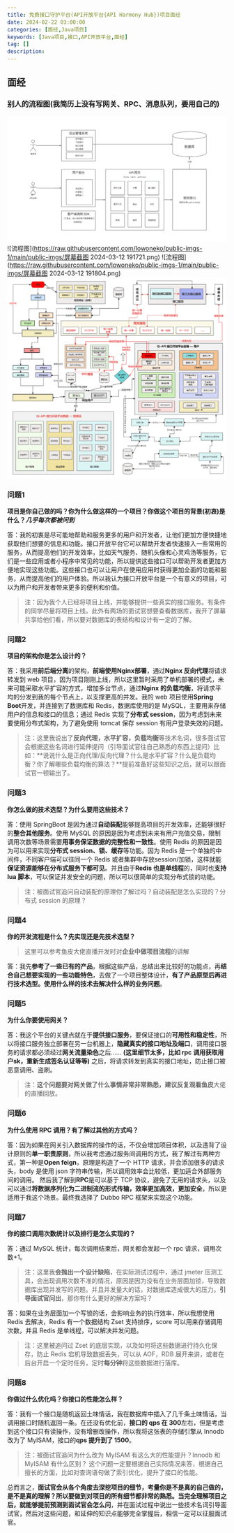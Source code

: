 ```yaml
---
title: 免费接口守护平台(API开放平台{API Harmony Hub})项目面经
date: 2024-02-22 03:00:00
categories: [面经,Java项目]
keywords: [Java项目,接口,API开放平台,面经]
tag: []
description:
---
```

## 面经

### 别人的流程图(我简历上没有写网关、RPC、消息队列，要用自己的)

![流程图](https://raw.githubusercontent.com/lowoneko/public-imgs-1/main/public-imgs/image-20230112101821991.png)
![流程图](<https://raw.githubusercontent.com/lowoneko/public-imgs-1/main/public-imgs/屏幕截图> 2024-03-12 191721.png)
![流程图](<https://raw.githubusercontent.com/lowoneko/public-imgs-1/main/public-imgs/屏幕截图> 2024-03-12 191804.png)
![流程图](https://raw.githubusercontent.com/lowoneko/public-imgs-1/main/public-imgs/流程图.png)

### 问题1

**项目是你自己做的吗？你为什么做这样的一个项目？你做这个项目的背景(初衷)是什么？*几乎每次都被问到***

答：我的初衷是尽可能地帮助和服务更多的用户和开发者，让他们更加方便快捷地获取他们想要的信息和功能。接口开放平台它可以帮助开发者快速接入一些常用的服务，从而提高他们的开发效率，比如天气服务、随机头像和心灵鸡汤等服务，它们是一些应用或者小程序中常见的功能，所以提供这些接口可以帮助开发者更加方便地实现这些功能。这些接口也可以让用户在使用应用时获得更加全面的功能和服务，从而提高他们的用户体验。所以我认为接口开放平台是一个有意义的项目，可以为用户和开发者带来更多的便利和价值。

> 注：因为我个人已经将项目上线，并能够提供一些真实的接口服务。有条件的同学尽量将项目上线。此外有两场的面试官想要查看数据库，我开了屏幕共享给他们看，所以要对数据库的表结构和设计有一定的了解。

### 问题2

**项目的架构你是怎么设计的？**

答：我采用**前后端分离**的架构，**前端使用Nginx部署**，通过**Nginx 反向代理**将请求转发到 web 项目，因为项目刚刚上线，所以这里暂时采用了单机部署的模式，未来可能采取水平扩容的方式，增加多台节点，通过**Nginx 的负载均衡**，将请求平均的分发到我的每个节点上，以支撑更高的并发。我的 web 项目使用**Spring Boot**开发，并连接到了数据库和 Redis，数据库使用的是 MySQL，主要用来存储用户的信息和接口的信息；通过 Redis 实现了**分布式 session**，因为考虑到未来要使用分布式架构，为了避免使用 tomcat 保存 session 有用户登录失效的问题。

> 注：这里我说出了**反向代理，水平扩容，负载均衡**等技术名词，很多面试官会根据这些名词进行延伸提问（引导面试官往自己熟悉的东西上提问）比如：**说说什么是正向代理/反向代理？什么是水平扩容？什么是负载均衡？你了解哪些负载均衡的算法？**提前准备好这些知识之后，就可以跟面试官一顿输出了。

### 问题3

**你怎么做的技术选型？为什么要用这些技术？**

答：使用 SpringBoot 是因为通过**自动装配**能够提高项目的开发效率，还能够很好的**整合其他服务**。使用 MySQL 的原因是因为考虑到未来有用户充值交易，限制调用次数等场景需要**用事务保证数据的完整性和一致性**。使用 Redis 的原因是因为可以用来实现**分布式 session、锁、缓存**等功能。因为 Redis 是一个单独的中间件，不同客户端可以往同一个 Redis 或者集群中存放session/加锁，这样就能**保证资源能够在分布式服务下都可见**。并且由于**Redis 也是单线程**的，同时也**支持 lua 脚本**，可以保证并发安全的问题，所以可以很简单的实现分布式锁的功能。

> 注：被面试官追问自动装配的原理你了解过吗？自动装配是怎么实现的？分布式 session 的原理？

### 问题4

**你的开发流程是什么？先实现还是先技术选型？**

> 这里可以参考鱼皮大佬直播开发时对**企业中做项目流程**的讲解

答：我先**参考了一些已有的产品**，根据这些产品，总结出来比较好的功能点，再**结合自己想要实现的一些功能特色**，去做了一个项目整体设计，**有了产品原型后再进行技术选型。使用什么样的技术去解决什么样的业务问题**。

### 问题5

**为什么你要使用网关？**

答：我这个平台的关键点就在于**提供接口服务**，要保证接口的**可用性和稳定性**，所以将接口服务独立部署在另一台机器上，**隐藏真实的接口地址及端口**，调用接口服务的请求都必须经过**网关流量染色**之后...... **(这里细节太多，比如 rpc 调用获取用户sk，重新生成签名认证等等)** 之后，将请求转发到真实的接口地址，防止接口被恶意调用、盗刷。

> 注：**这个问题要对网关做了什么事情非常非常熟悉，建议反复观看鱼皮**大佬的直播回放。

### 问题6

**为什么使用 RPC 调用？有了解过其他的方式吗？**

答：因为如果在网关引入数据库的操作的话，不仅会增加项目体积，以及违背了设计原则的**单一职责原则**，所以我考虑通过服务间调用的方式，我了解过有两种方式，第一种是**Open feign**，原理是构造了一个 HTTP 请求，并会添加很多的请求头，body 是使用 json 字符串传输，所以调用效率会比较低，更加适合外部服务间的调用。
然后我了解到**RPC**是可以基于 TCP 协议，避免了无用的请求头，以及可以通过**将数据序列化为二进制流的形式传输，效率更加高效，更加安全**，所以更适用于我这个场景。最终我选择了 Dubbo RPC 框架来实现这个功能。

### 问题7

**你的接口调用次数统计以及排行是怎么实现的？**

答：通过 MySQL 统计，每次调用结束后，网关都会发起一个 rpc 请求，调用次数+1。

> 注：这里我**会抛出一个设计缺陷**，在实际测试过程中，通过 jmeter 压测工具，会出现调用次数不准的情况，原因是因为没有在业务层面加锁，导致数据库出现并发写的问题。并且并发量大的话，对数据库造成很大的压力。**引导面试官问出**，那你有什么更好的解决方案吗？

答：如果在业务层面加一个写锁的话，会影响业务的执行效率，所以我想使用 Redis 去解决，Redis 有一个数据结构 Zset 支持排序，score 可以用来存储调用次数，并且 Redis 是单线程，可以解决并发问题。

> 注：这里被追问过 Zset 的底层实现，以及如何将这些数据进行持久化保存，防止 Redis 宕机导致数据丢失，可以从 AOF，RDB 展开来讲，或者在后台开启一个定时任务，定时**每分钟**将这些数据进行落库。

### 问题8

**你做过什么优化吗？你接口的性能怎么样？**

答：我有一个接口是随机返回土味情话，我在数据库中插入了几千条土味情话，当调用接口时随机返回一条。在还没有优化前，**接口的 qps 在 300**左右，但是考虑到这个接口只有读操作，没有增删改操作，所以我将这张表的存储引擎从 Innodb 改为了 MyISAM，接口的**qps 提升到了 1500**。

> 注：被面试官追问为什么改为 MyISAM 有这么大的性能提升？Innodb 和 MyISAM 有什么区别？
> 这个问题一定要根据自己实际情况来答，根据自己擅长的方面，比如对查询语句做了索引优化，提升了接口的性能。

总而言之，**面试官会从各个角度去深挖项目的细节，考量你是不是真的自己做的，是不是真的理解？**所以要做到对项目的所有细节都非常的熟悉。当完全理解项目之后，就能够**提前预测到面试官会怎么问**，并在面试过程中说出一些技术名词引导面试官，然后对这些问题，和延伸的知识点能够完全掌握后，相信一定可以征服面试官。
